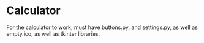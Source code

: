 # Calculator
For the calculator to work, must have buttons.py, and settings.py, as well as empty.ico, as well as tkinter libraries.
